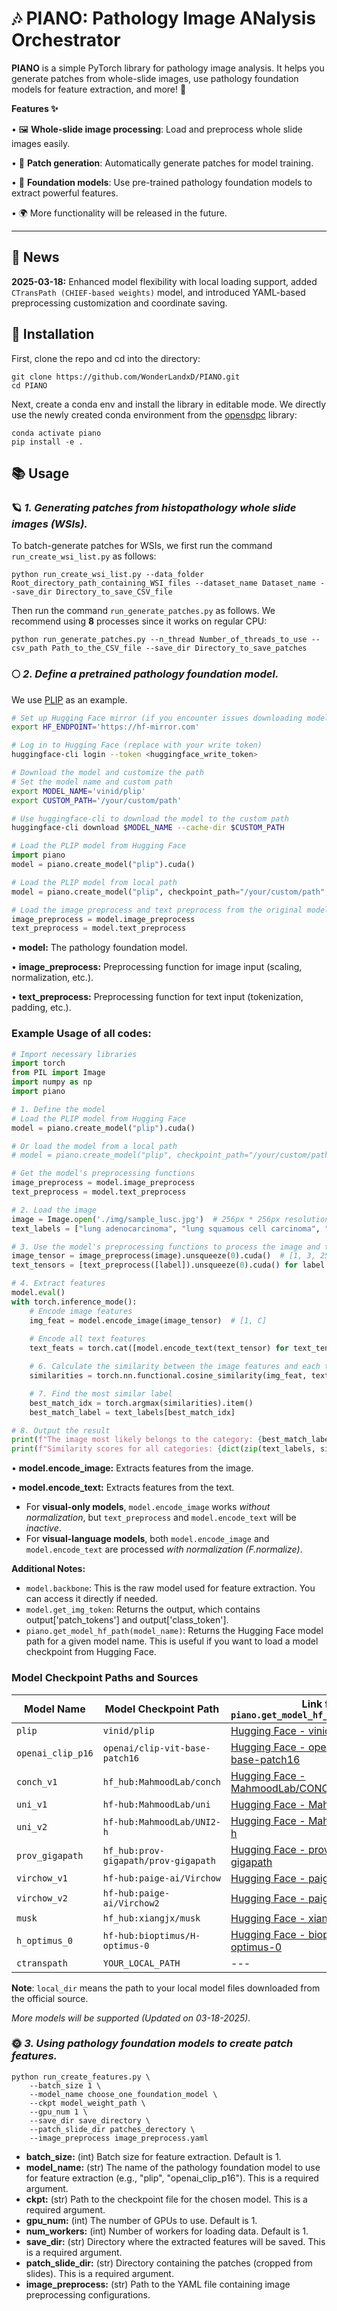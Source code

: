 # 🎶 PIANO: Pathology Image ANalysis Orchestrator 

**PIANO** is a simple PyTorch library for pathology image analysis. It helps you generate patches from whole-slide images, use pathology foundation models for feature extraction, and more! 🚀

**Features ✨**

•	🖼️ **Whole-slide image processing**: Load and preprocess whole slide images easily.

•	🧩 **Patch generation**: Automatically generate patches for model training.

•	🧠 **Foundation models**: Use pre-trained pathology foundation models to extract powerful features.

•	🌍 More functionality will be released in the future.

---------

## 📰 News

**2025-03-18:** Enhanced model flexibility with local loading support, added `CTransPath (CHIEF-based weights)` model, and introduced YAML-based preprocessing customization and coordinate saving.

## 🎈 Installation

First, clone the repo and cd into the directory:

```
git clone https://github.com/WonderLandxD/PIANO.git
cd PIANO
```

Next, create a conda env and install the library in editable mode. We directly use the newly created conda environment from the [opensdpc](https://github.com/WonderLandxD/opensdpc/tree/main) library:
```
conda activate piano
pip install -e .
```

## 📚 Usage

### 🪐 *1. Generating patches from histopathology whole slide images (WSIs).*
To batch-generate patches for WSIs, we first run the command `run_create_wsi_list.py` as follows:

```
python run_create_wsi_list.py --data_folder Root_directory_path_containing_WSI_files --dataset_name Dataset_name --save_dir Directory_to_save_CSV_file
```

Then run the command `run_generate_patches.py` as follows. We recommend using **8** processes since it works on regular CPU:

```
python run_generate_patches.py --n_thread Number_of_threads_to_use --csv_path Path_to_the_CSV_file --save_dir Directory_to_save_patches
```

### 🌕 *2. Define a pretrained pathology foundation model.*

We use [PLIP](https://www.nature.com/articles/s41591-023-02504-3) as an example.

```bash
# Set up Hugging Face mirror (if you encounter issues downloading models)
export HF_ENDPOINT='https://hf-mirror.com'

# Log in to Hugging Face (replace with your write token)
huggingface-cli login --token <huggingface_write_token>

# Download the model and customize the path
# Set the model name and custom path
export MODEL_NAME='vinid/plip'
export CUSTOM_PATH='/your/custom/path'

# Use huggingface-cli to download the model to the custom path
huggingface-cli download $MODEL_NAME --cache-dir $CUSTOM_PATH
```

```python
# Load the PLIP model from Hugging Face
import piano
model = piano.create_model("plip").cuda()
```

```python
# Load the PLIP model from local path
model = piano.create_model("plip", checkpoint_path="/your/custom/path", local_dir=True).cuda()
```

```python
# Load the image preprocess and text preprocess from the original model (not all models have text preprocess)
image_preprocess = model.image_preprocess
text_preprocess = model.text_preprocess
```

•	**model:** The pathology foundation model.

•	**image_preprocess:** Preprocessing function for image input (scaling, normalization, etc.).

•	**text_preprocess:** Preprocessing function for text input (tokenization, padding, etc.).

### Example Usage of all codes:

```python
# Import necessary libraries
import torch
from PIL import Image
import numpy as np
import piano

# 1. Define the model
# Load the PLIP model from Hugging Face
model = piano.create_model("plip").cuda()

# Or load the model from a local path
# model = piano.create_model("plip", checkpoint_path="/your/custom/path", local_dir=True).cuda()

# Get the model's preprocessing functions
image_preprocess = model.image_preprocess
text_preprocess = model.text_preprocess

# 2. Load the image
image = Image.open('./img/sample_lusc.jpg')  # 256px * 256px resolution
text_labels = ["lung adenocarcinoma", "lung squamous cell carcinoma", "normal"]  # Candidate text labels

# 3. Use the model's preprocessing functions to process the image and text
image_tensor = image_preprocess(image).unsqueeze(0).cuda()  # [1, 3, 256, 256]
text_tensors = [text_preprocess([label]).unsqueeze(0).cuda() for label in text_labels]  # Each label [1, 77]

# 4. Extract features
model.eval()
with torch.inference_mode():
    # Encode image features
    img_feat = model.encode_image(image_tensor)  # [1, C]
    
    # Encode all text features
    text_feats = torch.cat([model.encode_text(text_tensor) for text_tensor in text_tensors])  # [N, C], N is the number of labels

    # 6. Calculate the similarity between the image features and each text feature
    similarities = torch.nn.functional.cosine_similarity(img_feat, text_feats, dim=1)  # [N]

    # 7. Find the most similar label
    best_match_idx = torch.argmax(similarities).item()
    best_match_label = text_labels[best_match_idx]

# 8. Output the result
print(f"The image most likely belongs to the category: {best_match_label}")
print(f"Similarity scores for all categories: {dict(zip(text_labels, similarities.cpu().numpy()))}")
```

•	**model.encode_image:** Extracts features from the image.

•	**model.encode_text:** Extracts features from the text.

  - For **visual-only models**, `model.encode_image` works *without normalization*, but `text_preprocess` and `model.encode_text` will be *inactive*.
  - For **visual-language models**, both `model.encode_image` and `model.encode_text` are processed *with normalization (F.normalize)*.

**Additional Notes:**

- `model.backbone`: This is the raw model used for feature extraction. You can access it directly if needed.
- `model.get_img_token`: Returns the output, which contains output['patch_tokens'] and output['class_token'].
- `piano.get_model_hf_path(model_name)`: Returns the Hugging Face model path for a given model name. This is useful if you want to load a model checkpoint from Hugging Face.

### Model Checkpoint Paths and Sources
| **Model Name**           | **Model Checkpoint Path**          | **Link for `piano.get_model_hf_path(model_name)`**                             |
|--------------------------|------------------------------------|-----------------------------------------------------------------------------------|
| `plip`                   | `vinid/plip`                       | [Hugging Face - vinid/plip](https://huggingface.co/vinid/plip)                    |
| `openai_clip_p16`        | `openai/clip-vit-base-patch16`     | [Hugging Face - openai/clip-vit-base-patch16](https://huggingface.co/openai/clip-vit-base-patch16) |
| `conch_v1`               | `hf_hub:MahmoodLab/conch`          | [Hugging Face - MahmoodLab/CONCH](https://huggingface.co/MahmoodLab/CONCH) |
| `uni_v1`                 | `hf-hub:MahmoodLab/uni`            | [Hugging Face - MahmoodLab/UNI](https://huggingface.co/MahmoodLab/UNI) |
| `uni_v2`                 | `hf-hub:MahmoodLab/UNI2-h`         | [Hugging Face - MahmoodLab/UNI2-h](https://huggingface.co/MahmoodLab/UNI2-h) |
| `prov_gigapath`          | `hf_hub:prov-gigapath/prov-gigapath` | [Hugging Face - prov-gigapath/prov-gigapath](https://huggingface.co/prov-gigapath/prov-gigapath) |
| `virchow_v1`             | `hf-hub:paige-ai/Virchow`          | [Hugging Face - paige-ai/Virchow](https://huggingface.co/paige-ai/Virchow) |
| `virchow_v2`             | `hf-hub:paige-ai/Virchow2`         | [Hugging Face - paige-ai/Virchow2](https://huggingface.co/paige-ai/Virchow2) |
| `musk`                   | `hf_hub:xiangjx/musk`              | [Hugging Face - xiangjx/musk](https://huggingface.co/xiangjx/musk) |
| `h_optimus_0`            | `hf-hub:bioptimus/H-optimus-0`     | [Hugging Face - bioptimus/H-optimus-0](https://huggingface.co/bioptimus/H-optimus-0) |
| `ctranspath`             | `YOUR_LOCAL_PATH`                  | --- |

**Note**: `local_dir` means the path to your local model files downloaded from the official source.

*More models will be supported (Updated on 03-18-2025).*

### 🌞 *3. Using pathology foundation models to create patch features.*

```
python run_create_features.py \
    --batch_size 1 \
    --model_name choose_one_foundation_model \
    --ckpt model_weight_path \
    --gpu_num 1 \
    --save_dir save_directory \
    --patch_slide_dir patches_derectory \
    --image_preprocess image_preprocess.yaml
```

- **batch_size:** (int) Batch size for feature extraction. Default is 1.
- **model_name:** (str) The name of the pathology foundation model to use for feature extraction (e.g., "plip", "openai_clip_p16"). This is a required argument.
- **ckpt:** (str) Path to the checkpoint file for the chosen model. This is a required argument.
- **gpu_num:** (int) The number of GPUs to use. Default is 1.
- **num_workers:** (int) Number of workers for loading data. Default is 1.
- **save_dir:** (str) Directory where the extracted features will be saved. This is a required argument.
- **patch_slide_dir:** (str) Directory containing the patches (cropped from slides). This is a required argument.
- **image_preprocess:** (str) Path to the YAML file containing image preprocessing configurations.





